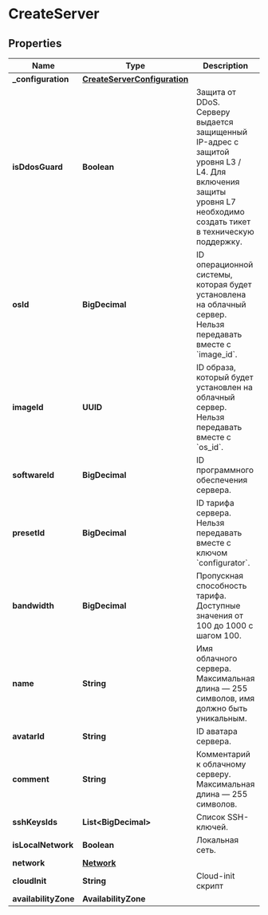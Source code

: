

# CreateServer


## Properties

| Name | Type | Description | Notes |
|------------ | ------------- | ------------- | -------------|
|**_configuration** | [**CreateServerConfiguration**](CreateServerConfiguration.md) |  |  [optional] |
|**isDdosGuard** | **Boolean** | Защита от DDoS. Серверу выдается защищенный IP-адрес с защитой уровня L3 / L4. Для включения защиты уровня L7 необходимо создать тикет в техническую поддержку. |  [optional] |
|**osId** | **BigDecimal** | ID операционной системы, которая будет установлена на облачный сервер. Нельзя передавать вместе с &#x60;image_id&#x60;. |  [optional] |
|**imageId** | **UUID** | ID образа, который будет установлен на облачный сервер. Нельзя передавать вместе с &#x60;os_id&#x60;. |  [optional] |
|**softwareId** | **BigDecimal** | ID программного обеспечения сервера. |  [optional] |
|**presetId** | **BigDecimal** | ID тарифа сервера. Нельзя передавать вместе с ключом &#x60;configurator&#x60;. |  [optional] |
|**bandwidth** | **BigDecimal** | Пропускная способность тарифа. Доступные значения от 100 до 1000 с шагом 100. |  [optional] |
|**name** | **String** | Имя облачного сервера. Максимальная длина — 255 символов, имя должно быть уникальным. |  |
|**avatarId** | **String** | ID аватара сервера. |  [optional] |
|**comment** | **String** | Комментарий к облачному серверу. Максимальная длина — 255 символов. |  [optional] |
|**sshKeysIds** | **List&lt;BigDecimal&gt;** | Список SSH-ключей. |  [optional] |
|**isLocalNetwork** | **Boolean** | Локальная сеть. |  [optional] |
|**network** | [**Network**](Network.md) |  |  [optional] |
|**cloudInit** | **String** | Cloud-init скрипт |  [optional] |
|**availabilityZone** | **AvailabilityZone** |  |  [optional] |



